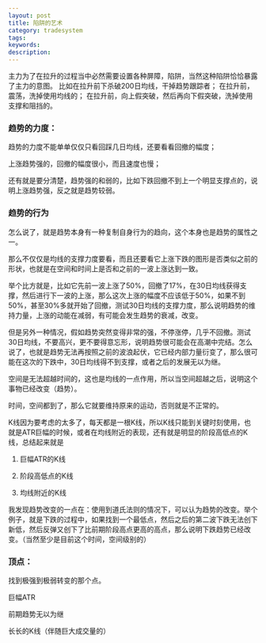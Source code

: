 ```yaml
---
layout: post
title: 陷阱的艺术
category: tradesystem
tags: 
keywords: 
description: 
---
```



主力为了在拉升的过程当中必然需要设置各种屏障，陷阱，当然这种陷阱恰恰暴露了主力的意图。
比如在拉升前下杀破200日均线，干掉趋势跟踪者；
在拉升前，震荡，洗掉使用均线的；
在拉升前，向上假突破，然后再向下假突破，洗掉使用支撑和阻挡的。





### 趋势的力度：

趋势的力度不能单单仅仅只看回踩几日均线，还要看看回撤的幅度；

上涨趋势强的，回撤的幅度很小，而且速度也慢；

还有就是要分清楚，趋势强的和弱的，比如下跌回撤不到上一个明显支撑点的，说明上涨趋势强，反之就是趋势较弱。

### 趋势的行为

怎么说了，就是趋势本身有一种复制自身行为的趋向，这个本身也是趋势的属性之一。

那么不仅仅是均线的支撑力度要看，而且还要看它上涨下跌的图形是否类似之前的形状，也就是在空间和时间上是否和之前的一波上涨达到一致。

举个比方就是，比如它先前一波上涨了50%，回撤了17%，在30日均线获得支撑，然后进行下一波的上涨，那么这次上涨的幅度不应该低于50%，如果不到50%，甚至30%多就开始了回撤，测试30日均线的支撑力度，那么说明趋势的维持力量，上涨的动能在减弱，有可能会发生趋势的衰减，改变。

但是另外一种情况，假如趋势突然变得非常的强，不停涨停，几乎不回撤。测试30日均线，不要高兴，更不要得意忘形，说明趋势很可能会在高潮中完结。怎么说了，也就是趋势无法再按照之前的波浪起伏，它已经内部力量衍变了，那么很可能在这次的下跌中，30日均线得不到支撑，或者之后的发展无以为继。

空间是无法超越时间的，这也是均线的一点作用，所以当空间超越之后，说明这个事物已经改变（趋势）。

时间，空间都到了，那么它就要维持原来的运动，否则就是不正常的。



K线因为要考虑的太多了，每天都是一根K线，所以K线只能到关键时刻使用，也就是ATR巨幅的时候，或者在均线附近的表现，还有就是明显的阶段高低点的K线，总结起来就是

1. 巨幅ATR的K线

2. 阶段高低点的K线

3. 均线附近的K线

我发现趋势改变的一点在：使用到道氏法则的情况下，可以认为趋势的改变。举个例子，就是下跌的过程中，如果找到一个最低点，然后之后的第二波下跌无法创下新低，然后反弹又创下了比前期阶段高点更高的高点，那么说明下跌趋势已经改变。（当然至少是目前这个时间，空间级别的）



### 顶点：

找到极强到极弱转变的那个点。

巨幅ATR

前期趋势无以为继

长长的K线（伴随巨大成交量的）


